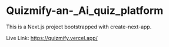 # Quizmify-an-_Ai_quiz_platform
This is a Next.js project bootstrapped with create-next-app.


Live Link: https://quizmify.vercel.app/
